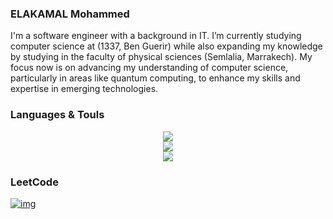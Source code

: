 ### ELAKAMAL Mohammed

I'm a software engineer with a background in IT. I’m currently studying computer science at (1337, Ben Guerir) while also expanding my knowledge by studying in the faculty of physical sciences (Semlalia, Marrakech). My focus now is on advancing my understanding of computer science, particularly in areas like quantum computing, to enhance my skills and expertise in emerging technologies.



### Languages & Touls

<div align="center">
    <img src="https://skillicons.dev/icons?i=linux, ubuntu, debian, django,github,postman,py,vscode," />
</div>
<div align="center">
    <img src="https://skillicons.dev/icons?i=html, css, js,react, bootstrap, tailwind, nginx, pr, react" />
</div>
<div align="center">
    <img src="https://skillicons.dev/icons?i=git,bash,docker,c,vim,cpp,mysql,"/>
</div>


### LeetCode
[![img](https://leetcard.jacoblin.cool/moelkama?theme=dark&font=Changa)](https://leetcode.com/u/moelkama/)
